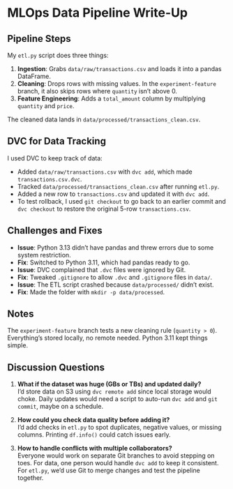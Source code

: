 # MLOps Data Pipeline Write-Up

## Pipeline Steps
My `etl.py` script does three things:
1. **Ingestion**: Grabs `data/raw/transactions.csv` and loads it into a pandas DataFrame.
2. **Cleaning**: Drops rows with missing values. In the `experiment-feature` branch, it also skips rows where `quantity` isn’t above 0.
3. **Feature Engineering**: Adds a `total_amount` column by multiplying `quantity` and `price`.

The cleaned data lands in `data/processed/transactions_clean.csv`.

## DVC for Data Tracking
I used DVC to keep track of data:
- Added `data/raw/transactions.csv` with `dvc add`, which made `transactions.csv.dvc`.
- Tracked `data/processed/transactions_clean.csv` after running `etl.py`.
- Added a new row to `transactions.csv` and updated it with `dvc add`.
- To test rollback, I used `git checkout` to go back to an earlier commit and `dvc checkout` to restore the original 5-row `transactions.csv`.

## Challenges and Fixes
- **Issue**: Python 3.13 didn’t have pandas and threw errors due to some system restriction.
- **Fix**: Switched to Python 3.11, which had pandas ready to go.
- **Issue**: DVC complained that `.dvc` files were ignored by Git.
- **Fix**: Tweaked `.gitignore` to allow `.dvc` and `.gitignore` files in `data/`.
- **Issue**: The ETL script crashed because `data/processed/` didn’t exist.
- **Fix**: Made the folder with `mkdir -p data/processed`.

## Notes
The `experiment-feature` branch tests a new cleaning rule (`quantity > 0`). Everything’s stored locally, no remote needed. Python 3.11 kept things simple.

## Discussion Questions
1. **What if the dataset was huge (GBs or TBs) and updated daily?**  
I’d store data on S3 using `dvc remote add` since local storage would choke. Daily updates would need a script to auto-run `dvc add` and `git commit`, maybe on a schedule.

2. **How could you check data quality before adding it?**  
I’d add checks in `etl.py` to spot duplicates, negative values, or missing columns. Printing `df.info()` could catch issues early.

3. **How to handle conflicts with multiple collaborators?**  
Everyone would work on separate Git branches to avoid stepping on toes. For data, one person would handle `dvc add` to keep it consistent. For `etl.py`, we’d use Git to merge changes and test the pipeline together.